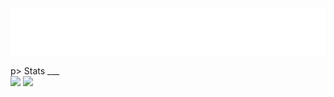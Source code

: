 <p align="center">
  <img src="https://raw.githubusercontent.com/TassoEnzo/TassoEnzo/main/Assets/typing-nome.svg" />
</p>
p>
  Stats
___

<div>
  <img height="200px" src="https://github-readme-stats.vercel.app/api?username=TassoEnzo&show_icons=true&theme=transparent"/>
  <img height="200px" src="https://github-readme-stats.vercel.app/api/top-langs/?username=anuraghazra&layout=donut"/>
</div>

